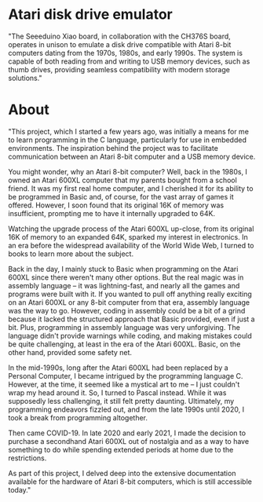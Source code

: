 # Atari disk drive emulator
"The Seeeduino Xiao board, in collaboration with the CH376S board, operates in unison to emulate a disk drive compatible with Atari 8-bit computers dating from the 1970s, 1980s, and early 1990s. The system is capable of both reading from and writing to USB memory devices, such as thumb drives, providing seamless compatibility with modern storage solutions."
# About
"This project, which I started a few years ago, was initially a means for me to learn programming in the C language, particularly for use in embedded environments. The inspiration behind the project was to facilitate communication between an Atari 8-bit computer and a USB memory device.

You might wonder, why an Atari 8-bit computer? Well, back in the 1980s, I owned an Atari 600XL computer that my parents bought from a school friend. It was my first real home computer, and I cherished it for its ability to be programmed in Basic and, of course, for the vast array of games it offered. However, I soon found that its original 16K of memory was insufficient, prompting me to have it internally upgraded to 64K.

Watching the upgrade process of the Atari 600XL up-close, from its original 16K of memory to an expanded 64K, sparked my interest in electronics. In an era before the widespread availability of the World Wide Web, I turned to books to learn more about the subject.

Back in the day, I mainly stuck to Basic when programming on the Atari 600XL since there weren't many other options. But the real magic was in assembly language – it was lightning-fast, and nearly all the games and programs were built with it. If you wanted to pull off anything really exciting on an Atari 600XL or any 8-bit computer from that era, assembly language was the way to go. However, coding in assembly could be a bit of a grind because it lacked the structured approach that Basic provided, even if just a bit. Plus, programming in assembly language was very unforgiving. The language didn't provide warnings while coding, and making mistakes could be quite challenging, at least in the era of the Atari 600XL. Basic, on the other hand, provided some safety net.

In the mid-1990s, long after the Atari 600XL had been replaced by a Personal Computer, I became intrigued by the programming language C. However, at the time, it seemed like a mystical art to me – I just couldn't wrap my head around it. So, I turned to Pascal instead. While it was supposedly less challenging, it still felt pretty daunting. Ultimately, my programming endeavors fizzled out, and from the late 1990s until 2020, I took a break from programming altogether.

Then came COVID-19. In late 2020 and early 2021, I made the decision to purchase a secondhand Atari 600XL out of nostalgia and as a way to have something to do while spending extended periods at home due to the restrictions.

As part of this project, I delved deep into the extensive documentation available for the hardware of Atari 8-bit computers, which is still accessible today."
